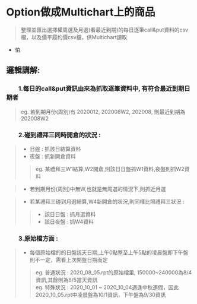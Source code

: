 # Option做成Multichart上的商品
>整理並匯出選擇權周選及月選(看最近到期)的每日逐筆call&amp;put資料的csv檔，以及價平履約價csv檔，供Multichart讀取  

* 怕
  
## 邏輯講解:

### 　　1.每日的call&put資訊由來為抓取逐筆資料中, 有符合最近到期日期者  
>eg. 若到期月份(周別)有 2020012, 202008W2, 202008, 則最近到期為202008W2  


### 　　2.碰到禮拜三同時開倉的狀況 :   
>* 日盤 : 抓該日結算資料  
>* 夜盤 : 抓新開倉資料  
>>eg. 某禮拜三W1結算,W2開倉,則該日日盤抓W1資料,夜盤則抓W2資料  
  
>* 若到期月份(周別)中無W,也就是無周選的情況下,則抓近月選  
  
>* 若某禮拜三碰到月選結算,W4新開倉的狀況,則同樣比照禮拜三狀況 :  
>>* 該日日盤 : 抓月選資料  
>>* 該日夜盤 : 抓W4資料  


### 　　3.原始檔方面 :  
>* 每個原始檔的的日盤該天日期,上午0點整至上午5點的凌晨盤即下午盤則不一定，需看上次開盤日期而定  
>>eg. 普通狀況 : 2020_08_05.rpt的原始檔里, 150000~240000為8/4資訊,其餘則為8/5當天資訊  
>>eg. 特殊狀況 : 2020_10_01 ~ 2020_10_04適逢中秋連假，因此2020_10_05.rpt中凌晨盤為10/1資訊，下午盤為9/30資訊  

